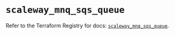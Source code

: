 # `scaleway_mnq_sqs_queue`

Refer to the Terraform Registry for docs: [`scaleway_mnq_sqs_queue`](https://registry.terraform.io/providers/scaleway/scaleway/2.42.1/docs/resources/mnq_sqs_queue).
